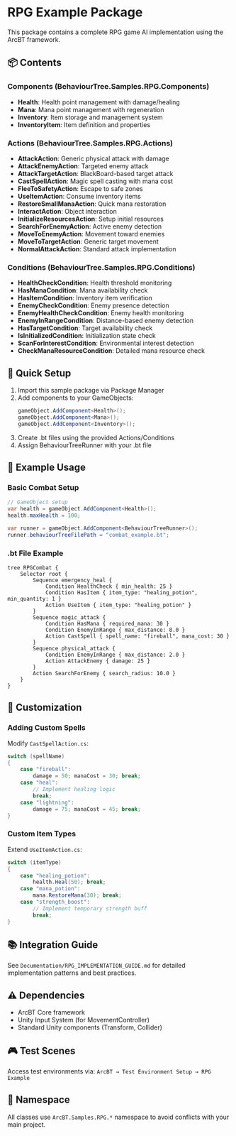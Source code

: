 # RPG Example Package

This package contains a complete RPG game AI implementation using the ArcBT framework.

## 📦 Contents

### Components (BehaviourTree.Samples.RPG.Components)
- **Health**: Health point management with damage/healing
- **Mana**: Mana point management with regeneration
- **Inventory**: Item storage and management system
- **InventoryItem**: Item definition and properties

### Actions (BehaviourTree.Samples.RPG.Actions)
- **AttackAction**: Generic physical attack with damage
- **AttackEnemyAction**: Targeted enemy attack
- **AttackTargetAction**: BlackBoard-based target attack
- **CastSpellAction**: Magic spell casting with mana cost
- **FleeToSafetyAction**: Escape to safe zones
- **UseItemAction**: Consume inventory items
- **RestoreSmallManaAction**: Quick mana restoration
- **InteractAction**: Object interaction
- **InitializeResourcesAction**: Setup initial resources
- **SearchForEnemyAction**: Active enemy detection
- **MoveToEnemyAction**: Movement toward enemies
- **MoveToTargetAction**: Generic target movement
- **NormalAttackAction**: Standard attack implementation

### Conditions (BehaviourTree.Samples.RPG.Conditions)
- **HealthCheckCondition**: Health threshold monitoring
- **HasManaCondition**: Mana availability check
- **HasItemCondition**: Inventory item verification
- **EnemyCheckCondition**: Enemy presence detection
- **EnemyHealthCheckCondition**: Enemy health monitoring
- **EnemyInRangeCondition**: Distance-based enemy detection
- **HasTargetCondition**: Target availability check
- **IsInitializedCondition**: Initialization state check
- **ScanForInterestCondition**: Environmental interest detection
- **CheckManaResourceCondition**: Detailed mana resource check

## 🚀 Quick Setup

1. Import this sample package via Package Manager
2. Add components to your GameObjects:
   ```csharp
   gameObject.AddComponent<Health>();
   gameObject.AddComponent<Mana>();
   gameObject.AddComponent<Inventory>();
   ```
3. Create .bt files using the provided Actions/Conditions
4. Assign BehaviourTreeRunner with your .bt file

## 🎯 Example Usage

### Basic Combat Setup
```csharp
// GameObject setup
var health = gameObject.AddComponent<Health>();
health.maxHealth = 100;

var runner = gameObject.AddComponent<BehaviourTreeRunner>();
runner.behaviourTreeFilePath = "combat_example.bt";
```

### .bt File Example
```
tree RPGCombat {
    Selector root {
        Sequence emergency_heal {
            Condition HealthCheck { min_health: 25 }
            Condition HasItem { item_type: "healing_potion", min_quantity: 1 }
            Action UseItem { item_type: "healing_potion" }
        }
        Sequence magic_attack {
            Condition HasMana { required_mana: 30 }
            Condition EnemyInRange { max_distance: 8.0 }
            Action CastSpell { spell_name: "fireball", mana_cost: 30 }
        }
        Sequence physical_attack {
            Condition EnemyInRange { max_distance: 2.0 }
            Action AttackEnemy { damage: 25 }
        }
        Action SearchForEnemy { search_radius: 10.0 }
    }
}
```

## 🔧 Customization

### Adding Custom Spells
Modify `CastSpellAction.cs`:
```csharp
switch (spellName)
{
    case "fireball":
        damage = 50; manaCost = 30; break;
    case "heal":
        // Implement healing logic
        break;
    case "lightning":
        damage = 75; manaCost = 45; break;
}
```

### Custom Item Types
Extend `UseItemAction.cs`:
```csharp
switch (itemType)
{
    case "healing_potion":
        health.Heal(50); break;
    case "mana_potion":
        mana.RestoreMana(30); break;
    case "strength_boost":
        // Implement temporary strength buff
        break;
}
```

## 📚 Integration Guide

See `Documentation/RPG_IMPLEMENTATION_GUIDE.md` for detailed implementation patterns and best practices.

## ⚠️ Dependencies

- ArcBT Core framework
- Unity Input System (for MovementController)
- Standard Unity components (Transform, Collider)

## 🎮 Test Scenes

Access test environments via:
`ArcBT → Test Environment Setup → RPG Example`

## 📄 Namespace

All classes use `ArcBT.Samples.RPG.*` namespace to avoid conflicts with your main project.